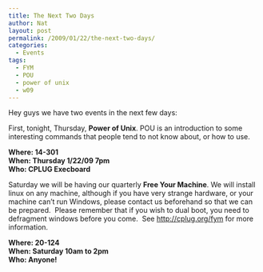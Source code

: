 ```yaml
---
title: The Next Two Days
author: Nat
layout: post
permalink: /2009/01/22/the-next-two-days/
categories:
  - Events
tags:
  - FYM
  - POU
  - power of unix
  - w09
---
```

Hey guys we have two events in the next few days:

First, tonight, Thursday, **Power of Unix**. POU is an introduction to some interesting commands that people tend to not know about, or how to use.

**Where: 14-301**  
**When: Thursday 1/22/09 7pm**  
**Who: CPLUG Execboard**

Saturday we will be having our quarterly **Free Your Machine**. We will install linux on any machine, although if you have very strange hardware, or your machine can&#8217;t run Windows, please contact us beforehand so that we can be prepared.  Please remember that if you wish to dual boot, you need to defragment windows before you come.  See http://cplug.org/fym for more information.

**Where: 20-124**  
**When: Saturday 10am to 2pm**  
**Who: Anyone!**